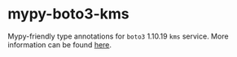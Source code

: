 # mypy-boto3-kms

Mypy-friendly type annotations for `boto3` 1.10.19 `kms` service.
More information can be found [here](https://github.com/vemel/mypy_boto3).